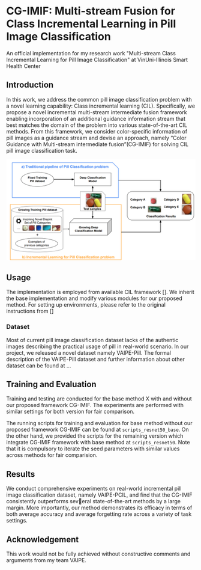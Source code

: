 # CG-IMIF: Multi-stream Fusion for Class Incremental Learning in Pill Image Classification


An official implementation for my research work "Multi-stream Class Incremental Learning for Pill Image Classification"  at VinUni-Illinois  Smart Health Center

## Introduction

In this work, we address the common pill image classification problem with a novel learning capability: Class incremental learning (CIL). Specifically, we 
propose a novel incremental multi-stream intermediate fusion framework enabling incorporation of an additional guidance information stream that best matches the domain of the problem into various state-of-the-art CIL
methods. From this framework, we consider color-specific information of pill images as a guidance stream and devise an approach, namely “Color Guidance with Multi-stream intermediate fusion”(CG-IMIF) for solving
CIL pill image classification task.

![General Pipeline](/figures/pipeline_overview.png)

## Usage 

The implementation is employed from available CIL framework []. We inherit the base implementation and modify various modules for our proposed method. For setting up
environments, please refer to the original instructions from []

### Dataset
Most of current pill image classification dataset lacks of the authentic images describing the practical usage of pill in real-world scenario. In our project,
we released a novel dataset namely VAIPE-Pill. The formal description of the VAIPE-Pill dataset and further information about other dataset can be found at ...

## Training and Evaluation
Training and testing are conducted for the base method X with and without our proposed framework CG-IMIF. The experiments are performed with similar settings for both
version for fair comparison. 

The running scripts for training and evaluation for base method without our proposed framework CG-IMIF can be found at ```scripts_resnet50_base```. On the other hand,
we provided the scripts for the remaining version which integrate CG-IMIF framework with base method at ```scripts_resnet50```. Note that it is compulsory to iterate the
seed parameters with similar values across methods for fair comparision.

## Results
We conduct comprehensive experiments on real-world incremental pill image classification dataset, namely VAIPE-PCIL, and find that the CG-IMIF consistently outperforms several state-of-the-art methods by a large margin. More importantly, our
method demonstrates its efficacy in terms of both average accuracy and average forgetting rate across a variety of task settings.

## Acknowledgement
This work would not be fully achieved without constructive comments and arguments from my team VAIPE.

##
